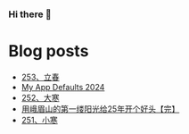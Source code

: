 ### Hi there 👋

<!--
**rebron1900/rebron1900** is a ✨ _special_ ✨ repository because its `README.md` (this file) appears on your GitHub profile.

Here are some ideas to get you started:

- 🔭 I’m currently working on ...
- 🌱 I’m currently learning ...
- 👯 I’m looking to collaborate on ...
- 🤔 I’m looking for help with ...
- 💬 Ask me about ...
- 📫 How to reach me: ...
- 😄 Pronouns: ...
- ⚡ Fun fact: ...
-->



# Blog posts
<!-- BLOG-POST-LIST:START -->
- [253、立春](https://1900.live/253zhu-li-chun/)
- [My App Defaults 2024](https://1900.live/my-app-defaults-2024/)
- [252、大寒](https://1900.live/252-da-han/)
- [用峨眉山的第一缕阳光给25年开个好头【完】](https://1900.live/yong-e-mei-shan-de-di-yi-lu-yang-guang-gei-25nian-kai-ge-hao-tou-wan/)
- [251、小寒](https://1900.live/251-xiao-han/)
<!-- BLOG-POST-LIST:END -->
